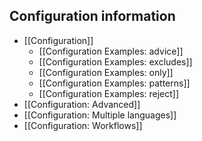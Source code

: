 ## Configuration information

* [[Configuration]]
  * [[Configuration Examples: advice]]
  * [[Configuration Examples: excludes]]
  * [[Configuration Examples: only]]
  * [[Configuration Examples: patterns]]
  * [[Configuration Examples: reject]]
* [[Configuration: Advanced]]
* [[Configuration: Multiple languages]]
* [[Configuration: Workflows]]

